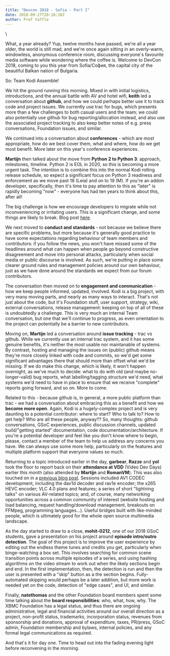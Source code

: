 ```yaml
---
title: "Devcon 2018 - Sofia - Part I"
date: 2018-09-27T20:18:10Z
author: Prof Yaffle
---
```


\

What, a year already? Yup, twelve months have passed, we're all a year older, the world is still mad, and we're once again sitting in an overly-warm, windowless, anonymous conference room, discussing everyone's favourite media software while wondering where the coffee is. Welcome to DevCon 2018, coming to you this year from Sofia/Со́фия, the capital city of the beautiful Balkan nation of Bulgaria.

So: Team Kodi Assemble!

We hit the ground running this morning. Mixed in with initial logistics, introductions, and the annual battle with AV and hotel wifi, **keith** led a conversation about **github**, and how we could perhaps better use it to track code and project issues. We currently use trac for bugs, which presents more than a few challenges to both casual users and the team; we could also potentially use github for bug reporting/allocation instead, and also use the associated project tracking to also keep better notes of e.g. press conversations, Foundation issues, and similar.

We continued into a conversation about **conferences** - which are most appropriate, how do we best cover them, what and where, how do we get most benefit. More later on this year's conference experiences.

**Martijn** then talked about the move from **Python 2 to Python 3**: approach, milestones, timeline. Python 2 is EOL in 2020, so this is becoming a more urgent task. The intention is to combine this into the normal Kodi rolling release schedule, so expect a significant focus on Python 3 readiness and enforcement as we move past 18 (Leia) and on to 19 (M). If you're an addon developer, specifically, then it's time to pay attention to this as "later" is rapidly becoming "now" - everyone has had ten years to think about this, after all!

The big challenge is how we encourage developers to migrate while not inconveniencing or irritating users. This is a significant change, and some things are likely to break. Blog post [here](https://kodi.tv/article/attention-addon-developers-migration-python-3).

We next moved to **conduct and standards** - not because we believe there are specific problems, but more because it's generally good practice to have some expectations regarding behaviour of team members and contributors: if you follow the news, you won't have missed some of the headlines around what can happen when people go beyond constructive disagreement and move into personal attacks, particularly when social media or public discourse is involved. As such, we're putting in place some clearer ground rules and management policies around our own behaviour, just as we have done around the standards we expect from our forum contributors.

The conversation then moved on to **engagement and communication** - how we keep people informed, updated, involved. Kodi is a big project, with very many moving parts, and nearly as many ways to interact. That's not just about the code, but it's Foundation stuff, user support, strategy, wiki, external conversations, release management: keeping on top of all of these is undoubtedly a challenge. This is very much an internal Team conversation, but one that we'll continue to progress, as even orientation to the project can potentially be a barrier to new contributors.

Moving on, **Martijn** led a conversation around **issue tracking** - trac vs github. While we currently use an internal trac system, and it has some genuine benefits, it's neither the most usable nor maintanable of systems. By contrast, hosting and managing the issues on (public) github means they're more closely linked with code and commits, so we'd get some significant advantages there that should more than offset what we'd be missing. If we do make this change, which is likely, it won't happen overnight, as we've much to decide: what to do with old (and maybe no-longer-valid) bug reports, what labelling/tagging structure we'd need, what systems we'd need to have in place to ensure that we receive "complete" reports going forward, and so on. More to come.

Related to this - because github is, in general, a more public platform than trac - we had a conversation about embracing this as a benefit and how we **become more open**. Again, Kodi is a hugely-complex project and is very daunting to a potential contributor: where to start? Who to talk to? How to get help? Who are all these people, anyway?? So, many thoughts: github conversations, GSoC experiences, public discussion channels, updated build/"getting started" documentation, code documentation/architecture. If you're a potential developer and feel like you don't know where to begin, please, contact a member of the team to help us address any concerns you have. We can always use some more help, particularly on the features and multiple platform support that everyone values so much.

Returning to a topic introduced earlier in the day, **garbear**, **Razze** and **yol** took the floor to report back on their **attendance at VDD** (Video Dev Days) earlier this month (also attended by **Martijn** and **RomanVM**). This was also touched on in a [previous blog post](https://kodi.tv/article/attending-vdd-2018-10th-videolan-developer-days). Sessions included AV1 CODEC development, including the dav1d decoder and rav1e encoder; the x265 HEVC encoder; VLC 4.0 plans and features; a series of short "lightning talks" on various AV-related topics; and, of course, many networking opportunities across a common community of interest (website hosting and load balancing, request handling/download management, breakouts on FFMpeg, programming languages...). Useful bridges built with like-minded people, which is ultimately good for the whole open source multimedia landscape.

As the day started to draw to a close, **mohit-0212**, one of our 2018 GSoC students, gave a presentation on his project around **episode intro/outro detection**. The goal of this project is to improve the user experience by editing out the endless theme tunes and credits you get, particularly when binge-watching a box set. This involves searching for common scene transition points across multiple episodes of a series, and using hashing algorithms on the video stream to work out when the likely sections begin and end. In the first implementation, then, the detection is run and then the user is presented with a "skip" button as a the section begins. Fully-automated skipping would perhaps be a later addition, but more work is needed yet on the code, detection of "edge cases", and UI, and similar.

Finally, **natethomas** and the other Foundation board members spent some time talking about the **board responsibilities**: who, what, how, why. The XBMC Foundation has a legal status, and thus there are ongoing administrative, legal and financial activities around our overall direction as a project, non-profit status, trademarks, incorporation status, revenues from sponsorship and donations, approval of expenditure, taxes, PR/press, GSoC admin, Foundation membership and bylaws, internal policies, and any formal legal communications as required.

And that's it for day one. Time to head out into the fading evening light before reconvening in the morning.
